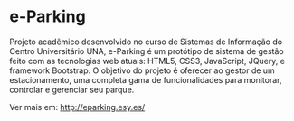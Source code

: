 # e-Parking

Projeto acadêmico desenvolvido no curso de Sistemas de Informação do Centro Universitário UNA, e-Parking é um protótipo de sistema de gestão feito com as tecnologias web atuais: HTML5, CSS3, JavaScript, JQuery, e framework Bootstrap. 
O objetivo do projeto é oferecer ao gestor de um estacionamento, uma completa gama de funcionalidades para monitorar, controlar e gerenciar seu parque.

Ver mais em: http://eparking.esy.es/
